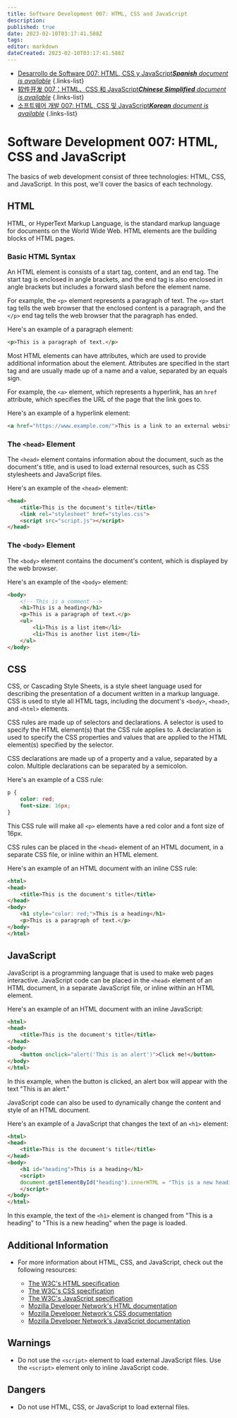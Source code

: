 ```yaml
---
title: Software Development 007: HTML, CSS and JavaScript
description: 
published: true
date: 2023-02-10T03:17:41.588Z
tags: 
editor: markdown
dateCreated: 2023-02-10T03:17:41.588Z
---
```


- [Desarrollo de Software 007: HTML, CSS y JavaScript***Spanish** document is available*](/es/Knowledge-base/Software-Development/Learning/software-development-007-html-css-and-javascript)
{.links-list}
- [软件开发 007：HTML、CSS 和 JavaScript***Chinese Simplified** document is available*](/zh/Knowledge-base/Software-Development/Learning/software-development-007-html-css-and-javascript)
{.links-list}
- [소프트웨어 개발 007: HTML, CSS 및 JavaScript***Korean** document is available*](/ko/Knowledge-base/Software-Development/Learning/software-development-007-html-css-and-javascript)
{.links-list}


# Software Development 007: HTML, CSS and JavaScript

The basics of web development consist of three technologies: HTML, CSS, and JavaScript. In this post, we'll cover the basics of each technology.

## HTML

HTML, or HyperText Markup Language, is the standard markup language for documents on the World Wide Web. HTML elements are the building blocks of HTML pages.

### Basic HTML Syntax

An HTML element is consists of a start tag, content, and an end tag. The start tag is enclosed in angle brackets, and the end tag is also enclosed in angle brackets but includes a forward slash before the element name.

For example, the `<p>` element represents a paragraph of text. The `<p>` start tag tells the web browser that the enclosed content is a paragraph, and the `</p>` end tag tells the web browser that the paragraph has ended.

Here's an example of a paragraph element:

```html
<p>This is a paragraph of text.</p>
```

Most HTML elements can have attributes, which are used to provide additional information about the element. Attributes are specified in the start tag and are usually made up of a name and a value, separated by an equals sign.

For example, the `<a>` element, which represents a hyperlink, has an `href` attribute, which specifies the URL of the page that the link goes to.

Here's an example of a hyperlink element:

```html
<a href="https://www.example.com/">This is a link to an external website.</a>
```

### The `<head>` Element

The `<head>` element contains information about the document, such as the document's title, and is used to load external resources, such as CSS stylesheets and JavaScript files.

Here's an example of the `<head>` element:

```html
<head>
    <title>This is the document's title</title>
    <link rel="stylesheet" href="styles.css">
    <script src="script.js"></script>
</head>
```

### The `<body>` Element

The `<body>` element contains the document's content, which is displayed by the web browser.

Here's an example of the `<body>` element:

```html
<body>
    <!-- This is a comment -->
    <h1>This is a heading</h1>
    <p>This is a paragraph of text.</p>
    <ul>
        <li>This is a list item</li>
        <li>This is another list item</li>
    </ul>
</body>
```

## CSS

CSS, or Cascading Style Sheets, is a style sheet language used for describing the presentation of a document written in a markup language. CSS is used to style all HTML tags, including the document's `<body>`, `<head>`, and `<html>` elements.

CSS rules are made up of selectors and declarations. A selector is used to specify the HTML element(s) that the CSS rule applies to. A declaration is used to specify the CSS properties and values that are applied to the HTML element(s) specified by the selector.

CSS declarations are made up of a property and a value, separated by a colon. Multiple declarations can be separated by a semicolon.

Here's an example of a CSS rule:

```css
p {
    color: red;
    font-size: 16px;
}
```

This CSS rule will make all `<p>` elements have a red color and a font size of 16px.

CSS rules can be placed in the `<head>` element of an HTML document, in a separate CSS file, or inline within an HTML element.

Here's an example of an HTML document with an inline CSS rule:

```html
<html>
<head>
    <title>This is the document's title</title>
</head>
<body>
    <h1 style="color: red;">This is a heading</h1>
    <p>This is a paragraph of text.</p>
</body>
</html>
```

## JavaScript

JavaScript is a programming language that is used to make web pages interactive. JavaScript code can be placed in the `<head>` element of an HTML document, in a separate JavaScript file, or inline within an HTML element.

Here's an example of an HTML document with an inline JavaScript:

```html
<html>
<head>
    <title>This is the document's title</title>
</head>
<body>
    <button onclick="alert('This is an alert')">Click me!</button>
</body>
</html>
```

In this example, when the button is clicked, an alert box will appear with the text "This is an alert."

JavaScript code can also be used to dynamically change the content and style of an HTML document.

Here's an example of a JavaScript that changes the text of an `<h1>` element:

```html
<html>
<head>
    <title>This is the document's title</title>
</head>
<body>
    <h1 id="heading">This is a heading</h1>
    <script>
    document.getElementById("heading").innerHTML = "This is a new heading";
    </script>
</body>
</html>
```

In this example, the text of the `<h1>` element is changed from "This is a heading" to "This is a new heading" when the page is loaded.

## Additional Information

- For more information about HTML, CSS, and JavaScript, check out the following resources:

    - [The W3C's HTML specification](https://www.w3.org/TR/html/)
    - [The W3C's CSS specification](https://www.w3.org/TR/CSS/)
    - [The W3C's JavaScript specification](https://www.w3.org/TR/javascript/)
    - [Mozilla Developer Network's HTML documentation](https://developer.mozilla.org/en-US/docs/Web/HTML)
    - [Mozilla Developer Network's CSS documentation](https://developer.mozilla.org/en-US/docs/Web/CSS)
    - [Mozilla Developer Network's JavaScript documentation](https://developer.mozilla.org/en-US/docs/Web/JavaScript)

## Warnings

- Do not use the `<script>` element to load external JavaScript files. Use the `<script>` element only to inline JavaScript code.

## Dangers

- Do not use HTML, CSS, or JavaScript to load external files.